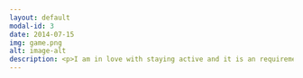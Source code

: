 ```yaml
---
layout: default
modal-id: 3
date: 2014-07-15
img: game.png
alt: image-alt
description: <p>I am in love with staying active and it is an requirement for me to keep a well balanced life. I grew up in this lifestyle and have been skiing and mountain biking for 10 years. In response, I was introduced to weight lifting and various sports in which I regularly participate. I am in love with the community that can be found when engaging in these lifestyle activities. <img class="img-responsive" src="img/collage.jpg" alt="hobbies" /><b></b><img class="img-responsive" src="img/i1.jpg" alt="volunteer" /><b></b><img class="img-responsive" src="img/i2.jpg" alt="volunteer" /><b></b><img class="img-responsive" src="img/i3.jpg" alt="volunteer" /><b></b><img class="img-responsive" src="img/i4.jpg" alt="volunteer" /><b></b><img class="img-responsive" src="img/i5.jpg" alt="volunteer" /><b></b><img class="img-responsive" src="img/i6.jpg" alt="volunteer" /><b></b><img class="img-responsive" src="img/i7.jpg" alt="volunteer" /><b></b><img class="img-responsive" src="img/i8.jpg" alt="volunteer" /><b></b><img class="img-responsive" src="img/i9.jpg" alt="volunteer" />
---
```

